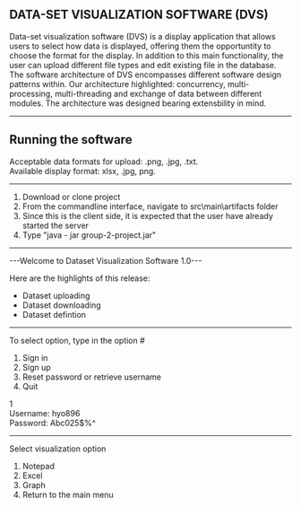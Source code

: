 DATA-SET VISUALIZATION SOFTWARE (DVS)
-------------------------------------
Data-set visualization software (DVS) is a display application that allows users to select how data is displayed, offering them the opportuntity to choose the format for the display. In addition to this main functionality, the user can upload different file types and edit existing file in the database.
The software architecture of DVS encompasses different software design patterns within. Our architecture highlighted: concurrency, multi-processing, multi-threading and exchange of data between different modules. The architecture was designed bearing extensbility in mind. 

-----------------------------------------
Running the software
-----------------------------------------
Acceptable data formats for upload: .png,  .jpg, .txt.<br />
Available display format: xlsx, .jpg, png.

-----------------------------------------
1. Download or clone project
2. From the commandline interface, navigate to src\main\artifacts folder
3. Since this is the client side, it is expected that the user have already started the server
4. Type "java - jar group-2-project.jar"

-----------------------------------------


---Welcome to Dataset Visualization Software 1.0---

Here are the highlights of this release:
 - Dataset uploading
 - Dataset downloading
 - Dataset defintion

---------------------------------------------------
To select option, type in the option #
1. Sign in
2. Sign up
3. Reset password or retrieve username
4. Quit

1 <br />
Username: hyo896 <br />
Password: Abc025$%^

---------------------------------------------------
Select visualization option
1. Notepad
2. Excel
3. Graph
4. Return to the main menu

